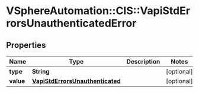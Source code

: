 # VSphereAutomation::CIS::VapiStdErrorsUnauthenticatedError

## Properties
Name | Type | Description | Notes
------------ | ------------- | ------------- | -------------
**type** | **String** |  | [optional] 
**value** | [**VapiStdErrorsUnauthenticated**](VapiStdErrorsUnauthenticated.md) |  | [optional] 


